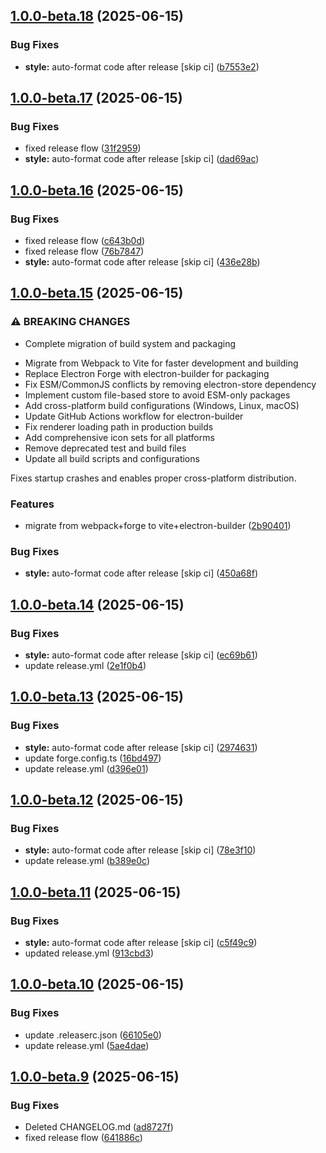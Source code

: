 ## [1.0.0-beta.18](https://github.com/thevladbog/cider-code-app/compare/v1.0.0-beta.17...v1.0.0-beta.18) (2025-06-15)

### Bug Fixes

- **style:** auto-format code after release [skip ci] ([b7553e2](https://github.com/thevladbog/cider-code-app/commit/b7553e22faf8c14158e2a342011c96c3f6cf3613))

## [1.0.0-beta.17](https://github.com/thevladbog/cider-code-app/compare/v1.0.0-beta.16...v1.0.0-beta.17) (2025-06-15)

### Bug Fixes

- fixed release flow ([31f2959](https://github.com/thevladbog/cider-code-app/commit/31f295942a6e2e19c2a4ded4ee6d6f357cb6b3cc))
- **style:** auto-format code after release [skip ci] ([dad69ac](https://github.com/thevladbog/cider-code-app/commit/dad69ac0cb06f0c9e3301f33ec0ed7ae7f4103d9))

## [1.0.0-beta.16](https://github.com/thevladbog/cider-code-app/compare/v1.0.0-beta.15...v1.0.0-beta.16) (2025-06-15)

### Bug Fixes

- fixed release flow ([c643b0d](https://github.com/thevladbog/cider-code-app/commit/c643b0d2debe110630518cdac0bce2206bebfe75))
- fixed release flow ([76b7847](https://github.com/thevladbog/cider-code-app/commit/76b784764ca389c36983d01d5b4b298b80a138f5))
- **style:** auto-format code after release [skip ci] ([436e28b](https://github.com/thevladbog/cider-code-app/commit/436e28bcf0936fcd2285b593a6280ceeb4f41eac))

## [1.0.0-beta.15](https://github.com/thevladbog/cider-code-app/compare/v1.0.0-beta.14...v1.0.0-beta.15) (2025-06-15)

### ⚠ BREAKING CHANGES

- Complete migration of build system and packaging

* Migrate from Webpack to Vite for faster development and building
* Replace Electron Forge with electron-builder for packaging
* Fix ESM/CommonJS conflicts by removing electron-store dependency
* Implement custom file-based store to avoid ESM-only packages
* Add cross-platform build configurations (Windows, Linux, macOS)
* Update GitHub Actions workflow for electron-builder
* Fix renderer loading path in production builds
* Add comprehensive icon sets for all platforms
* Remove deprecated test and build files
* Update all build scripts and configurations

Fixes startup crashes and enables proper cross-platform distribution.

### Features

- migrate from webpack+forge to vite+electron-builder ([2b90401](https://github.com/thevladbog/cider-code-app/commit/2b904013c0a33d192d0f28c27b2ad22412e47edd))

### Bug Fixes

- **style:** auto-format code after release [skip ci] ([450a68f](https://github.com/thevladbog/cider-code-app/commit/450a68f6c311c0aa88f9f8839b108c215ca9b0f9))

## [1.0.0-beta.14](https://github.com/thevladbog/cider-code-app/compare/v1.0.0-beta.13...v1.0.0-beta.14) (2025-06-15)

### Bug Fixes

- **style:** auto-format code after release [skip ci] ([ec69b61](https://github.com/thevladbog/cider-code-app/commit/ec69b61f91c826d76a727f89a6b7d90b00b163a8))
- update release.yml ([2e1f0b4](https://github.com/thevladbog/cider-code-app/commit/2e1f0b45a29af1d5273d356478ea2be265c01603))

## [1.0.0-beta.13](https://github.com/thevladbog/cider-code-app/compare/v1.0.0-beta.12...v1.0.0-beta.13) (2025-06-15)

### Bug Fixes

- **style:** auto-format code after release [skip ci] ([2974631](https://github.com/thevladbog/cider-code-app/commit/29746317ca34acabcc491993ea9e241e52e39dd6))
- update forge.config.ts ([16bd497](https://github.com/thevladbog/cider-code-app/commit/16bd497c0c6c42414e0170e0a45370b4c3184f17))
- update release.yml ([d396e01](https://github.com/thevladbog/cider-code-app/commit/d396e01f819bc0253942a713c6cf54e98ea9e4df))

## [1.0.0-beta.12](https://github.com/thevladbog/cider-code-app/compare/v1.0.0-beta.11...v1.0.0-beta.12) (2025-06-15)

### Bug Fixes

- **style:** auto-format code after release [skip ci] ([78e3f10](https://github.com/thevladbog/cider-code-app/commit/78e3f10441b1901f5daa55432ec5c85ce7223054))
- update release.yml ([b389e0c](https://github.com/thevladbog/cider-code-app/commit/b389e0c2d08cb1956b885d5e34847490d76fd5d2))

## [1.0.0-beta.11](https://github.com/thevladbog/cider-code-app/compare/v1.0.0-beta.10...v1.0.0-beta.11) (2025-06-15)

### Bug Fixes

- **style:** auto-format code after release [skip ci] ([c5f49c9](https://github.com/thevladbog/cider-code-app/commit/c5f49c93459bb54c6f1525aa527d1c67c60ffc9f))
- updated release.yml ([913cbd3](https://github.com/thevladbog/cider-code-app/commit/913cbd3906cc36d3e3215f303c8f6e3b479074a5))

## [1.0.0-beta.10](https://github.com/thevladbog/cider-code-app/compare/v1.0.0-beta.9...v1.0.0-beta.10) (2025-06-15)

### Bug Fixes

- update .releaserc.json ([66105e0](https://github.com/thevladbog/cider-code-app/commit/66105e06e05273f19e4044ab3f370596b89a5d55))
- update release.yml ([5ae4dae](https://github.com/thevladbog/cider-code-app/commit/5ae4daed9fa80bbb75b1ab7661e9996bbcec33d8))

## [1.0.0-beta.9](https://github.com/thevladbog/cider-code-app/compare/v1.0.0-beta.8...v1.0.0-beta.9) (2025-06-15)

### Bug Fixes

- Deleted CHANGELOG.md ([ad8727f](https://github.com/thevladbog/cider-code-app/commit/ad8727fdf16e321ae8f6d18129edec05bcfa0d2e))
- fixed release flow ([641886c](https://github.com/thevladbog/cider-code-app/commit/641886c3b08c205ae895b025808ead2a5c9376a4))
